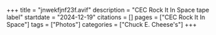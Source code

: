 +++
title = "jnwekfjnf23f.avif"
description = "CEC Rock It In Space tape label"
startdate = "2024-12-19"
citations = []
pages = ["CEC Rock It In Space"]
tags = ["Photos"]
categories = ["Chuck E. Cheese's"]
+++
